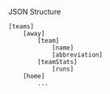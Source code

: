 JSON Structure

    [teams]
        [away]
            [team]
                [name]
                [abbreviation]
            [teamStats]
                [runs]
        [home]
            ...	